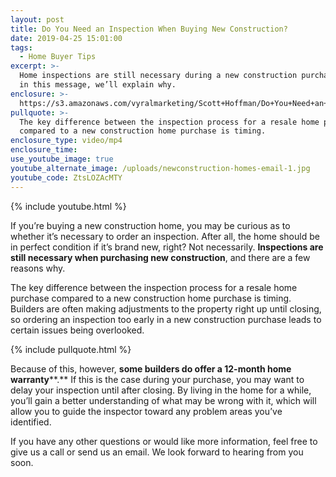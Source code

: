 ```yaml
---
layout: post
title: Do You Need an Inspection When Buying New Construction?
date: 2019-04-25 15:01:00
tags:
  - Home Buyer Tips
excerpt: >-
  Home inspections are still necessary during a new construction purchase, and,
  in this message, we’ll explain why.
enclosure: >-
  https://s3.amazonaws.com/vyralmarketing/Scott+Hoffman/Do+You+Need+an+Inspection+When+Buying+New+Construction_.mp4
pullquote: >-
  The key difference between the inspection process for a resale home purchase
  compared to a new construction home purchase is timing.
enclosure_type: video/mp4
enclosure_time:
use_youtube_image: true
youtube_alternate_image: /uploads/newconstruction-homes-email-1.jpg
youtube_code: ZtsLOZAcMTY
---
```


{% include youtube.html %}

If you’re buying a new construction home, you may be curious as to whether it’s necessary to order an inspection. After all, the home should be in perfect condition if it’s brand new, right? Not necessarily. **Inspections are still necessary when purchasing new construction**, and there are a few reasons why.

The key difference between the inspection process for a resale home purchase compared to a new construction home purchase is timing. Builders are often making adjustments to the property right up until closing, so ordering an inspection too early in a new construction purchase leads to certain issues being overlooked. 

{% include pullquote.html %}

Because of this, however, **some builders do offer a 12-month home warranty****.** If this is the case during your purchase, you may want to delay your inspection until after closing. By living in the home for a while, you’ll gain a better understanding of what may be wrong with it, which will allow you to guide the inspector toward any problem areas you’ve identified. 

If you have any other questions or would like more information, feel free to give us a call or send us an email. We look forward to hearing from you soon.